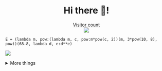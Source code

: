 <h1 align="center">Hi there 👋!</h1>


<a href="https://profile-counter.glitch.me/nshaibu/count.svg"><p align="center"> Visitor count<br> <img src="https://profile-counter.glitch.me/nshaibu/count.svg" /></a>
<!--
**nshaibu/nshaibu** is a ✨ _special_ ✨ repository because its `README.md` (this file) appears on your GitHub profile.

Here are some ideas to get you started:

- 🔭 I’m currently working on ...
- 🌱 I’m currently learning ...
- 👯 I’m looking to collaborate on ...
- 🤔 I’m looking for help with ...
- 💬 Ask me about ...
- 📫 How to reach me: ...
- 😄 Pronouns: ...
- ⚡ Fun fact: ...
-->

```
E = (lambda m, pow:(lambda m, c, pow:m*pow(c, 2))(m, 3*pow(10, 8), pow))(68.8, lambda d, e:d**e)
```

<p align="">
  <a href= "https://github.com/nshaibu/github-readme-stats"><img src="https://github-readme-stats.vercel.app/api?username=nshaibu&count_private=true&theme=tokyonight&include_all_commits=true&show_icons=true" /></a>
</p>

<details>
  <summary> More things </summary>
  <br>
    <p>
        <a href= "https://github.com/nshaibu/github-readme-stats"><img src= "https://github-readme-stats.vercel.app/api/top-langs/?username=nshaibu&layout=compact" /></a>
    </p>
</details>


